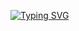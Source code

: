 [![Typing SVG](https://readme-typing-svg.herokuapp.com/?lines=Hello+moi+c'est+Dylan)](https://git.io/typing-svg)
